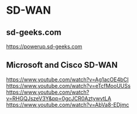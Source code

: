 # SD-WAN

## sd-geeks.com
https://powerup.sd-geeks.com

## Microsoft and Cisco SD-WAN
https://www.youtube.com/watch?v=Ag1acOE4bCI \
https://www.youtube.com/watch?v=eTcfMooUUSs \
https://www.youtube.com/watch?v=RHGQJszeV3Y&pp=0gcJCR0AztywvtLA \
https://www.youtube.com/watch?v=AbVa8-EDjmc

